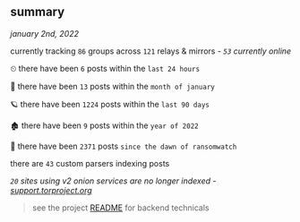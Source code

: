 
## summary
_january 2nd, 2022_

currently tracking `86` groups across `121` relays & mirrors - _`53` currently online_

⏲ there have been `6` posts within the `last 24 hours`

🦈 there have been `13` posts within the `month of january`

🪐 there have been `1224` posts within the `last 90 days`

🏚 there have been `9` posts within the `year of 2022`

🦕 there have been `2371` posts `since the dawn of ransomwatch`

there are `43` custom parsers indexing posts

_`20` sites using v2 onion services are no longer indexed - [support.torproject.org](https://support.torproject.org/onionservices/v2-deprecation/)_

> see the project [README](https://github.com/thetanz/ransomwatch#ransomwatch--) for backend technicals
